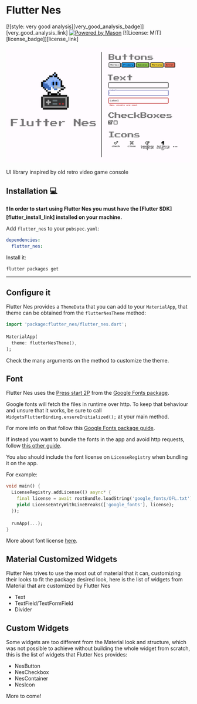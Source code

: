 # Flutter Nes

[![style: very good analysis][very_good_analysis_badge]][very_good_analysis_link]
[![Powered by Mason](https://img.shields.io/endpoint?url=https%3A%2F%2Ftinyurl.com%2Fmason-badge)](https://github.com/felangel/mason)
[![License: MIT][license_badge]][license_link]

![](banner.png)

UI library inspired by old retro video game console

## Installation 💻

**❗ In order to start using Flutter Nes you must have the [Flutter SDK][flutter_install_link] installed on your machine.**

Add `flutter_nes` to your `pubspec.yaml`:

```yaml
dependencies:
  flutter_nes:
```

Install it:

```sh
flutter packages get
```

---

## Configure it

Flutter Nes provides a `ThemeData` that you can add to your `MaterialApp`, that theme can be obtained
from the `flutterNesTheme` method:

```dart
import 'package:flutter_nes/flutter_nes.dart';

MaterialApp(
  theme: flutterNesTheme(),
);
````

Check the many arguments on the method to customize the theme.

## Font

Flutter Nes uses the [Press start 2P](https://fonts.google.com/specimen/Press+Start+2P)
from the [Google Fonts package](https://pub.dev/packages/google_fonts).

Google fonts will fetch the files in runtime over http. To keep that behaviour and unsure that it works,
be sure to call `WidgetsFlutterBinding.ensureInitialized();` at your main method.

For more info on that follow this [Google Fonts package guide](https://pub.dev/packages/google_fonts#http-fetching).

If instead you want to bundle the fonts in the app and avoid http requests,
follow [this other guide](https://pub.dev/packages/google_fonts#font-bundling-in-assets).


You also should include the font license on `LicenseRegistry` when bundling it on the app.

For example:

```dart
void main() {
  LicenseRegistry.addLicense(() async* {
    final license = await rootBundle.loadString('google_fonts/OFL.txt');
    yield LicenseEntryWithLineBreaks(['google_fonts'], license);
  });

  runApp(...);
}
```

More about font license [here](https://pub.dev/packages/google_fonts#licensing-fonts).

## Material Customized Widgets

Flutter Nes trives to use the most out of material that it can, customizing their looks to fit
the package desired look, here is the list of widgets from Material that are customized by
Flutter Nes

 - Text
 - TextField/TextFormField
 - Divider

## Custom Widgets

Some widgets are too different from the Material look and structure, which was not possible to
achieve without building the whole widget from scratch, this is the list of widgets that Flutter Nes
provides:

 - NesButton
 - NesCheckbox
 - NesContainer
 - NesIcon

More to come!

